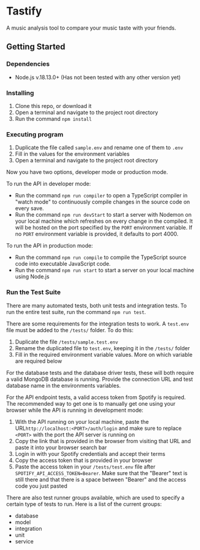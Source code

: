 
# Tastify

A music analysis tool to compare your music taste with your friends.


## Getting Started

### Dependencies

- Node.js v.18.13.0+ (Has not been tested with any other version yet)

### Installing

1. Clone this repo, or download it
2. Open a terminal and navigate to the project root directory
3. Run the command `npm install`

### Executing program

1. Duplicate the file called `sample.env` and rename one of them to `.env` 
2. Fill in the values for the environment variables
3. Open a terminal and navigate to the project root directory


Now you have two options, developer mode or production mode.

To run the API in developer mode:
- Run the command `npm run compiler` to open a TypeScript compiler in "watch mode" to continuously compile changes in the source code on every save.
- Run the command `npm run devStart` to start a server with Nodemon on your local machine which refreshes on every change in the compiled. It will be hosted on the port specified by the `PORT` environment variable. If no `PORT` environment variable is provided, it defaults to port 4000.

To run the API in production mode:
- Run the command `npm run compile` to compile the TypeScript source code into executable JavaScript code.
- Run the command `npm run start` to start a server on your local machine using Node.js

### Run the Test Suite
There are many automated tests, both unit tests and integration tests. To run the entire test suite, run the command `npm run test`. 

There are some requirements for the integration tests to work. A `test.env` file must be added to the `/tests/` folder. To do this:
1. Duplicate the file `/tests/sample.test.env`
2. Rename the duplicated file to `test.env`, keeping it in the `/tests/` folder
3. Fill in the required environment variable values. More on which variable are required below

For the database tests and the database driver tests, these will both require a valid MongoDB database is running. Provide the connection URL and test database name in the environments variables.

For the API endpoint tests, a valid access token from Spotify is required. The recommended way to get one is to manually get one using your browser while the API is running in development mode:
1. With the API running on your local machine, paste the URL`http://localhost:<PORT>/auth/login` and make sure to replace `<PORT>` with the port the API server is running on
2. Copy the link that is provided in the browser from visiting that URL and paste it into your browser search bar
3. Login in with your Spotify credentials and accept their terms
4. Copy the access token that is provided in your browser
5. Paste the access token in your `/tests/test.env` file after `SPOTIFY_API_ACCESS_TOKEN=Bearer`. Make sure that the "Bearer" text is still there and that there is a space between "Bearer" and the access code you just pasted

There are also test runner groups available, which are used to specify a certain type of tests to run. Here is a list of the current groups:
- database
- model
- integration
- unit
- service
